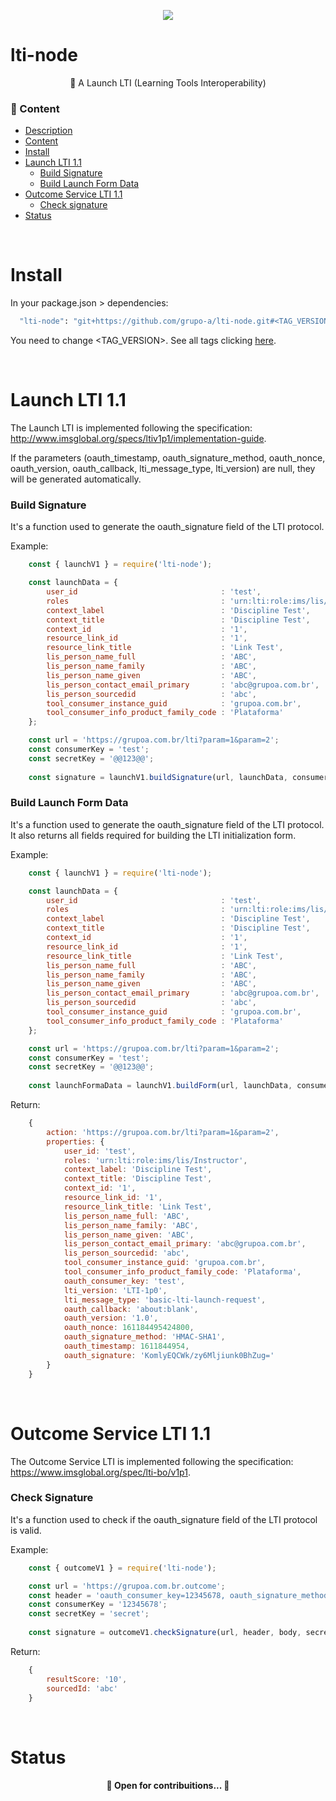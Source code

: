 <p align="center">
  <a href="https://www.grupoa.com.br/" target="_blank">
    <img src="https://www.grupoa.com.br/hs-fs/hubfs/logo-grupoa.png?width=136&name=logo-grupoa.png" />
  </a>
</p>

<a name="description"/>

# lti-node
<p align="center">🚀 A Launch LTI (Learning Tools Interoperability) </p>


<a name="content"/>

###  🏁 Content
<!--ts-->
   * [Description](#description)
   * [Content](#content)
   * [Install](#install)
   * [Launch LTI 1.1](#launch_lti_v1)
      * [Build Signature](#build_signature)
      * [Build Launch Form Data](#build_form_data)
   * [Outcome Service LTI 1.1](#outcome_service_lti_v1)
      * [Check signature](#check_signature)
   * [Status](#status)
<!--te-->

<br>
<a name="install"/>

# Install
In your package.json > dependencies:
``` bash
  "lti-node": "git+https://github.com/grupo-a/lti-node.git#<TAG_VERSION>"
```
You need to change <TAG_VERSION>. See all tags clicking <a href="https://github.com/grupo-a/lti-node.git#/tags"> here</a>.

<br>
<a name="launch_lti_v1"/>



# Launch LTI 1.1

The Launch LTI is implemented following the specification: http://www.imsglobal.org/specs/ltiv1p1/implementation-guide.

If the parameters (oauth_timestamp, oauth_signature_method, oauth_nonce, oauth_version, oauth_callback, lti_message_type, lti_version) are null, they will be generated automatically.

<a name="build_signature"/>

### Build Signature
It's a function used to generate the oauth_signature field of the LTI protocol.

Example:
``` javascript
    const { launchV1 } = require('lti-node');

    const launchData = {
        user_id                                : 'test',
        roles                                  : 'urn:lti:role:ims/lis/Instructor',
        context_label                          : 'Discipline Test',
        context_title                          : 'Discipline Test',
        context_id                             : '1',
        resource_link_id                       : '1',
        resource_link_title                    : 'Link Test',
        lis_person_name_full                   : 'ABC',
        lis_person_name_family                 : 'ABC',
        lis_person_name_given                  : 'ABC',
        lis_person_contact_email_primary       : 'abc@grupoa.com.br',
        lis_person_sourcedid                   : 'abc',
        tool_consumer_instance_guid            : 'grupoa.com.br',
        tool_consumer_info_product_family_code : 'Plataforma'
    };

    const url = 'https://grupoa.com.br/lti?param=1&param=2';
    const consumerKey = 'test';
    const secretKey = '@@123@@';
  
    const signature = launchV1.buildSignature(url, launchData, consumerKey, secretKey);
```

<a name="build_form_data"/>

### Build Launch Form Data
It's a function used to generate the oauth_signature field of the LTI protocol. It also returns all fields required for building the LTI initialization form.

Example:
``` javascript
    const { launchV1 } = require('lti-node');

    const launchData = {
        user_id                                : 'test',
        roles                                  : 'urn:lti:role:ims/lis/Instructor',
        context_label                          : 'Discipline Test',
        context_title                          : 'Discipline Test',
        context_id                             : '1',
        resource_link_id                       : '1',
        resource_link_title                    : 'Link Test',
        lis_person_name_full                   : 'ABC',
        lis_person_name_family                 : 'ABC',
        lis_person_name_given                  : 'ABC',
        lis_person_contact_email_primary       : 'abc@grupoa.com.br',
        lis_person_sourcedid                   : 'abc',
        tool_consumer_instance_guid            : 'grupoa.com.br',
        tool_consumer_info_product_family_code : 'Plataforma'
    };

    const url = 'https://grupoa.com.br/lti?param=1&param=2';
    const consumerKey = 'test';
    const secretKey = '@@123@@';
  
    const launchFormaData = launchV1.buildForm(url, launchData, consumerKey, secretKey);
```

Return:
``` javascript
    {
        action: 'https://grupoa.com.br/lti?param=1&param=2',
        properties: {
            user_id: 'test',
            roles: 'urn:lti:role:ims/lis/Instructor',
            context_label: 'Discipline Test',
            context_title: 'Discipline Test',
            context_id: '1',
            resource_link_id: '1',
            resource_link_title: 'Link Test',
            lis_person_name_full: 'ABC',
            lis_person_name_family: 'ABC',
            lis_person_name_given: 'ABC',
            lis_person_contact_email_primary: 'abc@grupoa.com.br',
            lis_person_sourcedid: 'abc',
            tool_consumer_instance_guid: 'grupoa.com.br',
            tool_consumer_info_product_family_code: 'Plataforma',
            oauth_consumer_key: 'test',
            lti_version: 'LTI-1p0',
            lti_message_type: 'basic-lti-launch-request',
            oauth_callback: 'about:blank',
            oauth_version: '1.0',
            oauth_nonce: 161184495424800,
            oauth_signature_method: 'HMAC-SHA1',
            oauth_timestamp: 1611844954,
            oauth_signature: 'KomlyEQCWk/zy6Mljiunk0BhZug='
        }
    }
```
<br>
<a name="#outcome_service_lti_v1"/>

# Outcome Service LTI 1.1

The Outcome Service LTI is implemented following the specification: https://www.imsglobal.org/spec/lti-bo/v1p1.

<a name="check_signature"/>

### Check Signature
It's a function used to check if the oauth_signature field of the LTI protocol is valid.

Example:
``` javascript
    const { outcomeV1 } = require('lti-node');

    const url = 'https://grupoa.com.br.outcome';
    const header = 'oauth_consumer_key=12345678, oauth_signature_method=HMAC-SHA1,oauth_timestamp=1627929009,oauth_nonce=d7d5d9a6278815d1c09f4e558b9a8272,oauth_version=1.0,oauth_signature=iHwxH4busDQpEAru0eWwwa2Mmdg%3D';
    const consumerKey = '12345678';
    const secretKey = 'secret';
  
    const signature = outcomeV1.checkSignature(url, header, body, secretKey);
```
Return:
``` javascript
    { 
        resultScore: '10', 
        sourcedId: 'abc' 
    }
```
<br>
<a name="status"/>

# Status
<h4 align="center">
	🚧  Open for contribuitions...   🚧
</h4>
